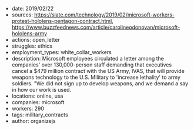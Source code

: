- date: 2019/02/22
- sources: https://slate.com/technology/2019/02/microsoft-workers-protest-hololens-pentagon-contract.html, https://www.buzzfeednews.com/article/carolineodonovan/microsoft-hololens-army
- actions: open_letter
- struggles: ethics
- employment_types: white_collar_workers
- description: Microsoft employees circulated a letter among the companies' over 130,000-person staff demanding that executives cancel a $479 million contract with the US Army, IVAS, that will provide weapons technology to the U.S. Military to 'increase lethality' to army soldiers. "We did not sign up to develop weapons, and we demand a say in how our work is used.
- locations: online, usa
- companies: microsoft
- workers: 290
- tags: military_contracts
- author: organizejs
